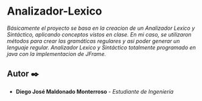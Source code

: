 # Analizador-Lexico

_Básicamente el proyecto se basa en la creacion de un Analizador Lexico y Sintáctico, aplicando conceptos vistos en clase.
En mi caso, se utilizaron métodos para crear las gramáticas regulares y asi poder generar un lenguaje regular.
Analizador Lexico y Sintáctico totalmente programado en java con la implementacion de JFrame._

## Autor ✒️

* **Diego José Maldonado Monterroso** - *Estudiante de Ingeniería*